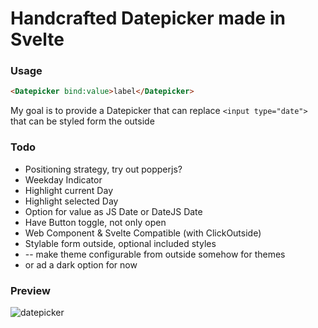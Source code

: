 # Handcrafted Datepicker made in Svelte

### Usage

```html
<Datepicker bind:value>label</Datepicker>
```

My goal is to provide a Datepicker that can replace
`<input type="date">` that can be styled form the outside

### Todo

- Positioning strategy, try out popperjs?
- Weekday Indicator
- Highlight current Day
- Highlight selected Day
- Option for value as JS Date or DateJS Date
- Have Button toggle, not only open
- Web Component & Svelte Compatible (with ClickOutside)
- Stylable form outside, optional included styles
- -- make theme configurable from outside somehow for themes
- or ad a dark option for now

### Preview

![datepicker](https://i.imgur.com/dKate3d.png)
